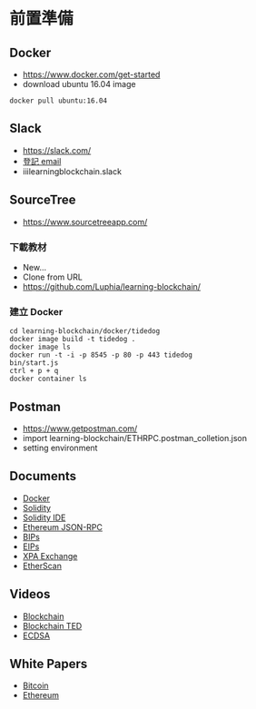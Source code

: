 # 前置準備

## Docker
* https://www.docker.com/get-started
* download ubuntu 16.04 image
```shell
docker pull ubuntu:16.04
```

## Slack
* https://slack.com/
* [登記 email](https://docs.google.com/spreadsheets/d/17HbiLC4vc8ax5_0Xyen7EIdrbpewvKCxk9q3RrALBZU/edit?usp=sharing)
* iiilearningblockchain.slack

## SourceTree
* https://www.sourcetreeapp.com/

### 下載教材
* New...
* Clone from URL
* https://github.com/Luphia/learning-blockchain/

### 建立 Docker
```shell
cd learning-blockchain/docker/tidedog
docker image build -t tidedog .
docker image ls
docker run -t -i -p 8545 -p 80 -p 443 tidedog
bin/start.js
ctrl + p + q
docker container ls
```

## Postman
* https://www.getpostman.com/
* import learning-blockchain/ETHRPC.postman_colletion.json
* setting environment

## Documents
* [Docker](https://docs.docker.com/)
* [Solidity](https://solidity.readthedocs.io/)
* [Solidity IDE](https://remix.ethereum.org)
* [Ethereum JSON-RPC](https://github.com/ethereum/wiki/wiki/JSON-RPC)
* [BIPs](https://github.com/bitcoin/bips)
* [EIPs](https://github.com/ethereum/EIPs)
* [XPA Exchange](https://xpa.exchange)
* [EtherScan](https://etherscan.io/)

## Videos
* [Blockchain](https://www.youtube.com/watch?v=SSo_EIwHSd4)
* [Blockchain TED](https://www.youtube.com/watch?v=Pl8OlkkwRpc)
* [ECDSA](https://www.youtube.com/watch?v=dCvB-mhkT0w)

## White Papers
* [Bitcoin](https://bitcoin.org/bitcoin.pdf)
* [Ethereum](https://ethereum.github.io/yellowpaper/paper.pdf)
